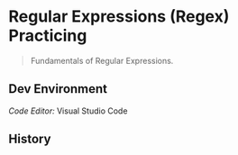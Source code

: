 # Regular Expressions (Regex) Practicing

>  Fundamentals of Regular Expressions.

## Dev Environment

_Code Editor:_ Visual Studio Code

## History

